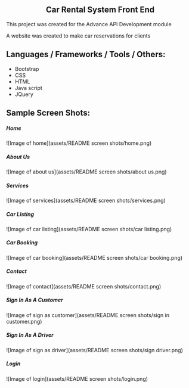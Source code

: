 <h2 align="center">Car Rental System Front End</h2>
<p align="left">This project was created for the Advance API Development module </P>
<p align="left">A website was created to make car reservations for clients </P>

## <h2 align="left">Languages / Frameworks / Tools / Others:</h2>
* Bootstrap
* CSS
* HTML
* Java script
* JQuery 

## <h2 align="left">Sample Screen Shots:</h2>
<h5>Home</h5>
![Image of home](assets/README screen shots/home.png)
<h5>About Us</h5>
![Image of about us](assets/README screen shots/about us.png)
<h5>Services</h5>
![Image of services](assets/README screen shots/services.png)
<h5>Car Listing</h5>
![Image of car listing](assets/README screen shots/car listing.png)
<h5>Car Booking</h5>
![Image of car booking](assets/README screen shots/car booking.png)
<h5>Contact</h5>
![Image of contact](assets/README screen shots/contact.png)
<h5>Sign In As A Customer</h5>
![Image of sign as customer](assets/README screen shots/sign in customer.png)
<h5>Sign In As A Driver</h5>
![Image of sign as driver](assets/README screen shots/sign driver.png)
<h5>Login</h5>
![Image of login](assets/README screen shots/login.png)

